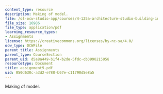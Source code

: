 ```yaml
---
content_type: resource
description: Making of model.
file: /ol-ocw-studio-app/courses/4-125a-architecture-studio-building-in-landscapes-fall-2005/050d630ca3d2e788b67ec11790d5e8a5_assignment9.pdf
file_size: 16986
file_type: application/pdf
learning_resource_types:
- Assignments
license: https://creativecommons.org/licenses/by-nc-sa/4.0/
ocw_type: OCWFile
parent_title: Assignments
parent_type: CourseSection
parent_uid: d5a8a449-b1f4-b2de-5fdc-cb3990215058
resourcetype: Document
title: assignment9.pdf
uid: 050d630c-a3d2-e788-b67e-c11790d5e8a5
---
```

Making of model.